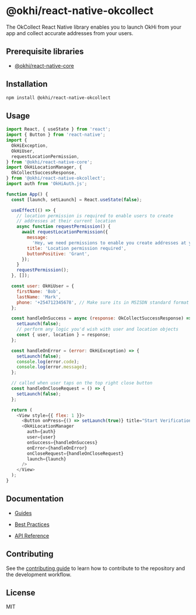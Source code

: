 # @okhi/react-native-okcollect

The OkCollect React Native library enables you to launch OkHi from your app and collect accurate addresses from your users.

## Prerequisite libraries

- [@okhi/react-native-core](https://github.com/OkHi/react-native-core#okhireact-native-core)

## Installation

```sh
npm install @okhi/react-native-okcollect
```

## Usage

```js
import React, { useState } from 'react';
import { Button } from 'react-native';
import {
  OkHiException,
  OkHiUser,
  requestLocationPermission,
} from '@okhi/react-native-core';
import OkHiLocationManager, {
  OkCollectSuccessResponse,
} from '@okhi/react-native-okcollect';
import auth from 'OkHiAuth.js';

function App() {
  const [launch, setLaunch] = React.useState(false);

  useEffect(() => {
    // location permission is required to enable users to create
    // addresses at their current location
    async function requestPermission() {
      await requestLocationPermission({
        message:
          'Hey, we need permissions to enable you create addresses at your current location',
        title: 'Location permission required',
        buttonPositive: 'Grant',
      });
    }
    requestPermission();
  }, []);

  const user: OkHiUser = {
    firstName: 'Bob',
    lastName: 'Mark',
    phone: '+254712345678', // Make sure its in MSISDN standard format
  };

  const handleOnSuccess = async (response: OkCollectSuccessResponse) => {
    setLaunch(false);
    // perform any logic you'd wish with user and location objects
    const { user, location } = response;
  };

  const handleOnError = (error: OkHiException) => {
    setLaunch(false);
    console.log(error.code);
    console.log(error.message);
  };

  // called when user taps on the top right close button
  const handleOnCloseRequest = () => {
    setLaunch(false);
  };

  return (
    <View style={{ flex: 1 }}>
      <Button onPress={() => setLaunch(true)} title="Start Verification" />
      <OkHiLocationManager
        auth={auth}
        user={user}
        onSuccess={handleOnSuccess}
        onError={handleOnError}
        onCloseRequest={handleOnCloseRequest}
        launch={launch}
      />
    </View>
  );
}
```

## Documentation

- [Guides](https://docs.okhi.co/v/v5.0-alpha/okhi-on-your-react-native-app)

- [Best Practices](https://docs.google.com/document/d/1kxolQJ4n6tEgReuqVLYpDVMW--xvqv5UQ7AdvrN0Uw0)

- [API Reference](https://okhi.github.io/react-native-okcollect/)

## Contributing

See the [contributing guide](CONTRIBUTING.md) to learn how to contribute to the repository and the development workflow.

## License

MIT
